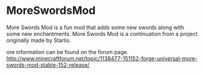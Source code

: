 MoreSwordsMod
=============

More Swords Mod is a fun mod that adds some new swords along with some new enchantments. More Swords Mod is a continuation from a project originally made by Starlis.  

ore information can be found on the forum page. http://www.minecraftforum.net/topic/1138477-151152-forge-universal-more-swords-mod-stable-152-release/
